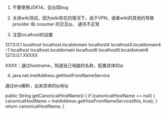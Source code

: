 1. 不要使用JDK14，会出现bug

2. 关闭wiki测试，因为wiki存在的情况下，由于VPN，或者wiki的其他的导致 provider 和 cosumer 的交互ip，
通讯不正常

3. 注意localhost的设置

127.0.0.1 localhost localhost.localdomain localhost4 localhost4.localdomain4
::1 localhost localhost.localdomain localhost6 localhost6.localdomain6
127.0.0.1 XXXXX

XXXX：通过hostname，知道自己电脑的名称，配置具体的ip

4. java.net.InetAddress.getHostFromNameService

通过dns解析，出来具体的ip地址

 public String getCanonicalHostName() {
        if (canonicalHostName == null) {
            canonicalHostName =
                InetAddress.getHostFromNameService(this, true);
        }
        return canonicalHostName;
    }